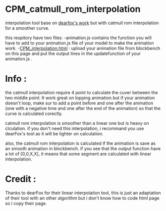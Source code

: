 # CPM_catmull_rom_interpolation
interpolation tool base on [dearfox's work](https://github.com/DearFox/cpm-tools) but with catmull rom interpolation for a smoother curve.

this respitory have two files:
-animation.js contains the function you will have to add to your animation.js file of your model to make the animation work.
-[CPM_interpolation.html](https://val9k.github.io/CPM_catmull_rom_interpolation/CPM_interpolation.html) : upload your animation file from blockbench on this page and put the output lines in the updatefunction of your animation.js .

# Info :
the catmull interpolation require 4 point to calculate the cuver between the two middle point:
It work great on lopping animation but if your animation doesn't loop, make sur to add a point before and one after the animation (one with a negative time and one after the end of the animation) so that the curve is calculated corectly.

catmull rom interpolation is smoother than a linear one but is heavy on clculation. if you don't need this interpolation, i recommand you use dearFox's tool as it will be lighter on calculation.

also, the catmull rom interpolation is calculated if the animation is save as an smooth animation in blockbench. if you see that the output function have a lot of [0,0,X,X], it means that some segment are calculated with linear interpolation.

# Credit :

Thanks to dearFox for their linear interpolation tool, this is just an adaptation of their tool with an other algorithm but i don't know how to code html page so i copy their page.
